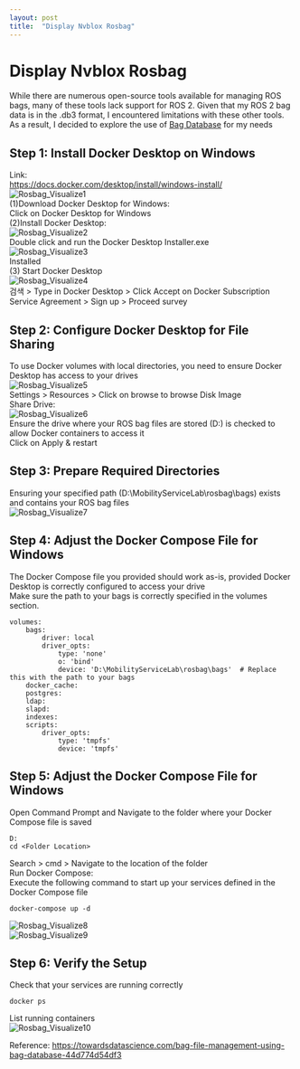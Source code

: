 ```yaml
---
layout: post
title:  "Display Nvblox Rosbag"
---
```


# Display Nvblox Rosbag
While there are numerous open-source tools available for managing ROS bags, many of these tools lack support for ROS 2. Given that my ROS 2 bag data is in the .db3 format, I encountered limitations with these other tools. As a result, I decided to explore the use of [Bag Database](https://github.com/swri-robotics/bag-database) for my needs <br/>

## Step 1: Install Docker Desktop on Windows
Link: <br/>
https://docs.docker.com/desktop/install/windows-install/ <br/>
![Rosbag_Visualize1](https://github.com/growingpenguin/growingpenguin.github.io/assets/110277903/ddf82509-5cf4-43ac-a2cc-eac885c60d12) <br/>
(1)Download Docker Desktop for Windows: <br/>
Click on Docker Desktop for Windows <br/>
(2)Install Docker Desktop: <br/>
![Rosbag_Visualize2](https://github.com/growingpenguin/growingpenguin.github.io/assets/110277903/9b7eb461-5bc3-4759-b494-cb68ef259830) <br/>
Double click and run the Docker Desktop Installer.exe <br/>
![Rosbag_Visualize3](https://github.com/growingpenguin/growingpenguin.github.io/assets/110277903/88af4700-fa24-4f0c-a720-db9add99843d) <br/>
Installed <br/>
(3) Start Docker Desktop <br/>
![Rosbag_Visualize4](https://github.com/growingpenguin/growingpenguin.github.io/assets/110277903/dd6efaa5-6b69-4834-a289-fa98b916b33e) <br/>
검색 > Type in Docker Desktop > Click Accept on Docker Subscription Service Agreement > Sign up > Proceed survey <br/>
## Step 2: Configure Docker Desktop for File Sharing
To use Docker volumes with local directories, you need to ensure Docker Desktop has access to your drives <br/>
![Rosbag_Visualize5](https://github.com/growingpenguin/growingpenguin.github.io/assets/110277903/ed5e958d-3ab3-4e89-9766-584ff3112b6e) <br/>
Settings > Resources > Click on browse to browse Disk Image <br/>
Share Drive:  <br/>
![Rosbag_Visualize6](https://github.com/growingpenguin/growingpenguin.github.io/assets/110277903/a33b886f-b3c2-462c-a84f-4cecc5127b50) <br/>
Ensure the drive where your ROS bag files are stored (D:\) is checked to allow Docker containers to access it <br/>
Click on Apply & restart <br/>
## Step 3: Prepare Required Directories
Ensuring your specified path (D:\MobilityServiceLab\rosbag\bags) exists and contains your ROS bag files <br/>
![Rosbag_Visualize7](https://github.com/growingpenguin/growingpenguin.github.io/assets/110277903/c69810e4-6524-402e-ba51-f6e27ad65a80) <br/>
## Step 4: Adjust the Docker Compose File for Windows
The Docker Compose file you provided should work as-is, provided Docker Desktop is correctly configured to access your drive <br/>
Make sure the path to your bags is correctly specified in the volumes section. 
```
volumes:
    bags:
        driver: local
        driver_opts:
            type: 'none'
            o: 'bind'
            device: 'D:\MobilityServiceLab\rosbag\bags'  # Replace this with the path to your bags
    docker_cache:
    postgres:
    ldap:
    slapd:
    indexes:
    scripts:
        driver_opts:
            type: 'tmpfs'
            device: 'tmpfs'
```
## Step 5: Adjust the Docker Compose File for Windows
Open Command Prompt and Navigate to the folder where your Docker Compose file is saved <br/>
```
D:
cd <Folder Location> 
```
Search > cmd > Navigate to the location of the folder <br/>
Run Docker Compose: <br/>
Execute the following command to start up your services defined in the Docker Compose file <br/>
```
docker-compose up -d
```
![Rosbag_Visualize8](https://github.com/growingpenguin/growingpenguin.github.io/assets/110277903/d25068e7-d12a-4ca7-aeb3-fde09f56f3d1) <br/>
![Rosbag_Visualize9](https://github.com/growingpenguin/growingpenguin.github.io/assets/110277903/ed16b1ea-d3a0-4842-8a6b-111530f7e8dd) <br/>

## Step 6: Verify the Setup
Check that your services are running correctly <br/>
```
docker ps
```
List running containers <br/>
![Rosbag_Visualize10](https://github.com/growingpenguin/growingpenguin.github.io/assets/110277903/7568a0b2-34ee-4914-8d98-066ed1a11d90) <br/>


Reference: https://towardsdatascience.com/bag-file-management-using-bag-database-44d774d54df3 <br/>
